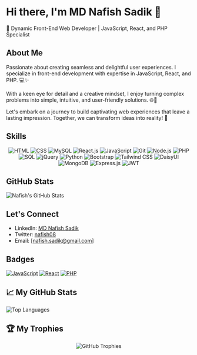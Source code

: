 # Hi there, I'm MD Nafish Sadik 👋

🚀 Dynamic Front-End Web Developer | JavaScript, React, and PHP Specialist

## About Me

Passionate about creating seamless and delightful user experiences. I specialize in front-end development with expertise in JavaScript, React, and PHP. 💻✨

With a keen eye for detail and a creative mindset, I enjoy turning complex problems into simple, intuitive, and user-friendly solutions. 🌐🎨

Let's embark on a journey to build captivating web experiences that leave a lasting impression. Together, we can transform ideas into reality! 🚀

## Skills

<!-- Badges for Skills -->
<p align="center">
  <img src="https://img.shields.io/badge/HTML-E34F26?style=for-the-badge&logo=html5&logoColor=white" alt="HTML">
  <img src="https://img.shields.io/badge/CSS-1572B6?style=for-the-badge&logo=css3&logoColor=white" alt="CSS">
  <img src="https://img.shields.io/badge/MySQL-4479A1?style=for-the-badge&logo=mysql&logoColor=white" alt="MySQL">
  <img src="https://img.shields.io/badge/React-61DAFB?style=for-the-badge&logo=react&logoColor=white" alt="React.js">
  <img src="https://img.shields.io/badge/JavaScript-F7DF1E?style=for-the-badge&logo=javascript&logoColor=black" alt="JavaScript">
  <img src="https://img.shields.io/badge/Git-F05032?style=for-the-badge&logo=git&logoColor=white" alt="Git">
  <img src="https://img.shields.io/badge/Node.js-339933?style=for-the-badge&logo=node.js&logoColor=white" alt="Node.js">
  <img src="https://img.shields.io/badge/PHP-777BB4?style=for-the-badge&logo=php&logoColor=white" alt="PHP">
  <img src="https://img.shields.io/badge/SQL-4479A1?style=for-the-badge&logo=postgresql&logoColor=white" alt="SQL">
  <img src="https://img.shields.io/badge/jQuery-0769AD?style=for-the-badge&logo=jquery&logoColor=white" alt="jQuery">
  <img src="https://img.shields.io/badge/Python-3776AB?style=for-the-badge&logo=python&logoColor=white" alt="Python">
  <img src="https://img.shields.io/badge/Bootstrap-563D7C?style=for-the-badge&logo=bootstrap&logoColor=white" alt="Bootstrap">
  <img src="https://img.shields.io/badge/Tailwind_CSS-38B2AC?style=for-the-badge&logo=tailwind-css&logoColor=white" alt="Tailwind CSS">
  <img src="https://img.shields.io/badge/DaisyUI-65B81D?style=for-the-badge&logo=laravel&logoColor=white" alt="DaisyUI">
  <img src="https://img.shields.io/badge/MongoDB-47A248?style=for-the-badge&logo=mongodb&logoColor=white" alt="MongoDB">
  <img src="https://img.shields.io/badge/Express.js-000000?style=for-the-badge&logo=express&logoColor=white" alt="Express.js">
  <img src="https://img.shields.io/badge/JWT-000000?style=for-the-badge&logo=jsonwebtokens&logoColor=white" alt="JWT">
</p>

## GitHub Stats

![Nafish's GitHub Stats](https://github-readme-stats.vercel.app/api?username=nafish08&show_icons=true&hide_title=true&count_private=true&hide=prs&theme=radical)

## Let's Connect

- LinkedIn: [MD Nafish Sadik](https://www.linkedin.com/in/md-nafish-sadik/)
- Twitter: [nafish08](https://twitter.com/nafish08)
- Email: [nafish.sadik@gmail.com]

## Badges

[![JavaScript](https://img.shields.io/badge/-JavaScript-F7DF1E?style=flat&logo=javascript&logoColor=black)](https://github.com/nafish08)
[![React](https://img.shields.io/badge/-React-61DAFB?style=flat&logo=react&logoColor=white)](https://github.com/nafish08)
[![PHP](https://img.shields.io/badge/-PHP-777BB4?style=flat&logo=php&logoColor=white)](https://github.com/nafish08)

## 📈 My GitHub Stats

![Top Languages](https://github-readme-stats.vercel.app/api/top-langs/?username=nafish08&layout=compact&theme=radical)

## 🏆 My Trophies

<p align="center">
  <img src="https://github-profile-trophy.vercel.app/?username=nafish08&theme=nord" alt="GitHub Trophies" />
</p>
